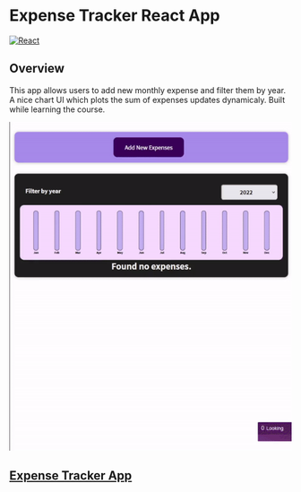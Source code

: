 # Expense Tracker React App

[![React](https://img.shields.io/badge/React-20232A?style=for-the-badge&logo=react&logoColor=white)](https://reactjs.org/)

## Overview

This app allows users to add new monthly expense and filter them by year. A nice chart UI which plots the sum of expenses updates dynamicaly.
Built while learning the course.

![](./public/ExpenseTracker.gif)

## [Expense Tracker App](https://vicgok.github.io/expense-tracker/)
